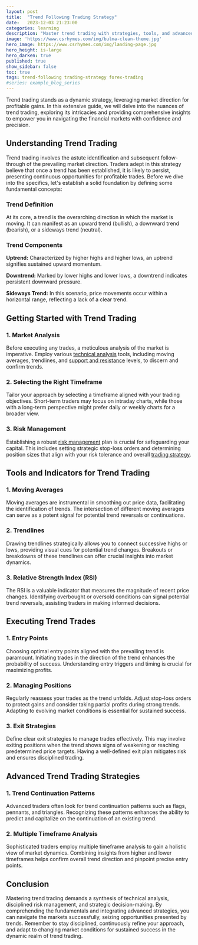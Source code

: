 ```yaml
---
layout: post
title:  "Trend Following Trading Strategy"
date:   2023-12-03 21:23:00
categories: learning
description: "Master trend trading with strategies, tools, and advanced techniques in this comprehensive guide."
image: 'https://www.csrhymes.com/img/bulma-clean-theme.jpg'
hero_image: https://www.csrhymes.com/img/landing-page.jpg
hero_height: is-large
hero_darken: true
published: true
show_sidebar: false
toc: true
tags: trend-following trading-strategy forex-trading
#series: example_blog_series
---
```


<p>Trend trading stands as a dynamic strategy, leveraging market direction for profitable gains. In this extensive guide, we will delve into the nuances of trend trading, exploring its intricacies and providing comprehensive insights to empower you in navigating the financial markets with confidence and precision.</p>

## Understanding Trend Trading
<p>Trend trading involves the astute identification and subsequent follow-through of the prevailing market direction. Traders adept in this strategy believe that once a trend has been established, it is likely to persist, presenting continuous opportunities for profitable trades. Before we dive into the specifics, let's establish a solid foundation by defining some fundamental concepts:</p>

<h3>Trend Definition</h3>
<p>At its core, a trend is the overarching direction in which the market is moving. It can manifest as an upward trend (bullish), a downward trend (bearish), or a sideways trend (neutral).</p>

<h3>Trend Components</h3>
<p><b>Uptrend:</b> Characterized by higher highs and higher lows, an uptrend signifies sustained upward momentum.</p>

<p><b>Downtrend:</b> Marked by lower highs and lower lows, a downtrend indicates persistent downward pressure.</p>

<p><b>Sideways Trend:</b> In this scenario, price movements occur within a horizontal range, reflecting a lack of a clear trend.</p>

## Getting Started with Trend Trading
<h3>1. Market Analysis</h3>
<p>Before executing any trades, a meticulous analysis of the market is imperative. Employ various <a href="https://www.daytrading.ltd/2023/12/unveiling-art-of-technical-analysis-in.html">technical analysis</a> tools, including moving averages, trendlines, and <a href="https://www.daytrading.ltd/2023/12/support-and-resistance-in-trading.html">support and resistance</a> levels, to discern and confirm trends.</p>

<h3>2. Selecting the Right Timeframe</h3>
<p>Tailor your approach by selecting a timeframe aligned with your trading objectives. Short-term traders may focus on intraday charts, while those with a long-term perspective might prefer daily or weekly charts for a broader view.</p>

<h3>3. Risk Management</h3>
<p>Establishing a robust <a href="https://www.daytrading.ltd/2023/12/mastering-forex-risk-management.html">risk management</a> plan is crucial for safeguarding your capital. This includes setting strategic stop-loss orders and determining position sizes that align with your risk tolerance and overall <a href="https://www.daytrading.ltd/2023/12/proven-forex-trading-strategies-for.html">trading strategy</a>.</p>

## Tools and Indicators for Trend Trading
<h3>1. Moving Averages</h3>
<p>Moving averages are instrumental in smoothing out price data, facilitating the identification of trends. The intersection of different moving averages can serve as a potent signal for potential trend reversals or continuations.</p>

<h3>2. Trendlines</h3>
<p>Drawing trendlines strategically allows you to connect successive highs or lows, providing visual cues for potential trend changes. Breakouts or breakdowns of these trendlines can offer crucial insights into market dynamics.</p>

<h3>3. Relative Strength Index (RSI)</h3>
<p>The RSI is a valuable indicator that measures the magnitude of recent price changes. Identifying overbought or oversold conditions can signal potential trend reversals, assisting traders in making informed decisions.</p>

## Executing Trend Trades
<h3>1. Entry Points</h3>
<p>Choosing optimal entry points aligned with the prevailing trend is paramount. Initiating trades in the direction of the trend enhances the probability of success. Understanding entry triggers and timing is crucial for maximizing profits.</p>

<h3>2. Managing Positions</h3>
<p>Regularly reassess your trades as the trend unfolds. Adjust stop-loss orders to protect gains and consider taking partial profits during strong trends. Adapting to evolving market conditions is essential for sustained success.</p>

<h3>3. Exit Strategies</h3>
<p>Define clear exit strategies to manage trades effectively. This may involve exiting positions when the trend shows signs of weakening or reaching predetermined price targets. Having a well-defined exit plan mitigates risk and ensures disciplined trading.</p>

## Advanced Trend Trading Strategies
<h3>1. Trend Continuation Patterns</h3>
<p>Advanced traders often look for trend continuation patterns such as flags, pennants, and triangles. Recognizing these patterns enhances the ability to predict and capitalize on the continuation of an existing trend.</p>

<h3>2. Multiple Timeframe Analysis</h3>
<p>Sophisticated traders employ multiple timeframe analysis to gain a holistic view of market dynamics. Combining insights from higher and lower timeframes helps confirm overall trend direction and pinpoint precise entry points.</p>

## Conclusion
<p>Mastering trend trading demands a synthesis of technical analysis, disciplined risk management, and strategic decision-making. By comprehending the fundamentals and integrating advanced strategies, you can navigate the markets successfully, seizing opportunities presented by trends. Remember to stay disciplined, continuously refine your approach, and adapt to changing market conditions for sustained success in the dynamic realm of trend trading.</p>

<script type='application/ld+json'>
{
  "@context": "https://schema.org",
  "@type": "FAQPage",
  "mainEntity": [
    {
      "@type": "Question",
      "name": "What is trend trading?",
      "acceptedAnswer": {
        "@type": "Answer",
        "text": "Trend trading involves identifying and following the prevailing market direction to capitalize on sustained momentum."
      }
    },
    {
      "@type": "Question",
      "name": "How do I get started with trend trading?",
      "acceptedAnswer": {
        "@type": "Answer",
        "text": "Start by conducting a thorough market analysis, selecting an appropriate timeframe, and implementing a solid risk management plan."
      }
    },
    {
      "@type": "Question",
      "name": "What tools and indicators are useful for trend trading?",
      "acceptedAnswer": {
        "@type": "Answer",
        "text": "Tools like moving averages, trendlines, and the Relative Strength Index (RSI) are essential for effective trend analysis."
      }
    },
    {
      "@type": "Question",
      "name": "What are advanced trend trading strategies?",
      "acceptedAnswer": {
        "@type": "Answer",
        "text": "Advanced strategies include identifying trend continuation patterns and utilizing multiple timeframe analysis for a nuanced approach."
      }
    },
    {
      "@type": "Question",
      "name": "How can I master trend trading?",
      "acceptedAnswer": {
        "@type": "Answer",
        "text": "Master trend trading by synthesizing technical analysis, disciplined risk management, and strategic decision-making for sustained success."
      }
    }
  ]
}
</script>